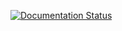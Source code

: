 [![Documentation Status](https://readthedocs.org/projects/benutzerdoku/badge/?version=latest)](https://readthedocs.org/projects/benutzerdoku/?badge=latest)
